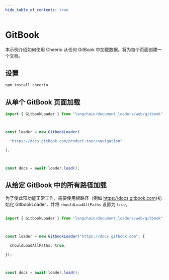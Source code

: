 ```yaml
---
hide_table_of_contents: true
---
```


# GitBook

本示例介绍如何使用 Cheerio 从任何 GitBook 中加载数据。将为每个页面创建一个文档。

## 设置

```bash npm2yarn
npm install cheerio

```


## 从单个 GitBook 页面加载

```typescript
import { GitbookLoader } from "langchain/document_loaders/web/gitbook";



const loader = new GitbookLoader(

  "https://docs.gitbook.com/product-tour/navigation"

);



const docs = await loader.load();

```


## 从给定 GitBook 中的所有路径加载

为了使此项功能正常工作，需要使用根路径（例如 https://docs.gitbook.com)初始化 GitbookLoader，并将 `shouldLoadAllPaths` 设置为 `true`。

```typescript

import { GitbookLoader } from "langchain/document_loaders/web/gitbook";



const loader = new GitbookLoader("https://docs.gitbook.com", {

  shouldLoadAllPaths: true,

});



const docs = await loader.load();

```

